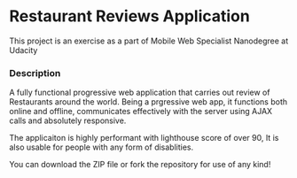 # Restaurant Reviews Application
This project is an exercise as a part of Mobile Web Specialist Nanodegree at Udacity

### Description
A fully functional progressive web application that carries out review of Restaurants around the world. 
Being a prgressive web app, it functions both online and offline, communicates effectively with the server using AJAX calls and absolutely responsive.

The applicaiton is highly performant with lighthouse score of over 90,
It is also usable for people with any form of disablities.

You can download the ZIP file or fork the repository for use of any kind!
